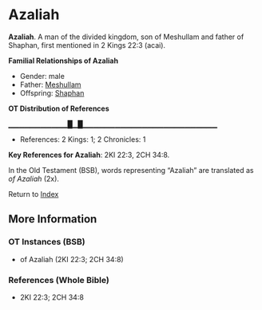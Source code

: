 # Azaliah
**Azaliah**. 
A man of the divided kingdom, son of Meshullam and father of Shaphan, first mentioned in 2 Kings 22:3 (acai). 




**Familial Relationships of Azaliah**


* Gender: male
* Father: [Meshullam](Meshullam.md)
* Offspring: [Shaphan](Shaphan.md)


**OT Distribution of References**

▁▁▁▁▁▁▁▁▁▁▁█▁█▁▁▁▁▁▁▁▁▁▁▁▁▁▁▁▁▁▁▁▁▁▁▁▁▁
* References: 2 Kings: 1; 2 Chronicles: 1



**Key References for Azaliah**: 
2KI 22:3, 2CH 34:8. 


In the Old Testament (BSB), words representing “Azaliah” are translated as 
*of Azaliah* (2x). 




Return to [Index](00-Index.md)

## More Information

### OT Instances (BSB)

* of Azaliah (2KI 22:3; 2CH 34:8)



### References (Whole Bible)

* 2KI 22:3; 2CH 34:8



